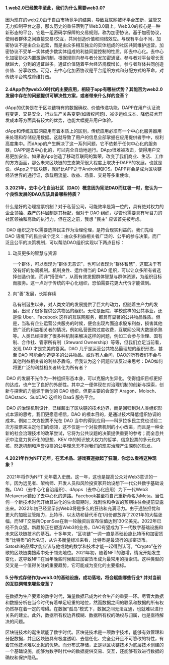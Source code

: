 #### 1.web2.0已经繁华至此，我们为什么需要web3.0?

​       因为现在的web2.0由于自由市场竞争的结果，导致互联网被坏平台垄断，监管又无力抑制平台之恶，那么历史的重任落到了Web3.0肩上。Web3.0的核心是一种新形态的平台，它是一组密码学保障的交易规则，称为加密协议。基于加密协议，使用者群体之间直接交易/交互，共同创造价值和网络效应。与现有平台不同，加密协议不是由企业运营，而是由众多相互独立的实体组成的社区共同维护运营。加密协议不受单一实体或少数实体组成的利益同盟控制的性质，即去中心化。
​       去中心化加密协议内置激励机制，根据规则向参与者分发加密通证。参与者对平台增长贡献越大，分到的通证越多。通证价值随着平台经济规模增长，参与者群体共同创造价值、分享收益。可见，去中心化加密协议是平台组织方式和分配方式的革命，对传统平台构成降维打击。

#### 2.dApp作为web3.0时代的主要应用，相较于app有哪些优势？其能否为web2.0发展中存在的问题提供可解决性方案，或者带来什么样的变革？

​         dApp的优势是在于区块链特有的数据确权、价值传递功能，DAPP在用户认证流程变更、交易安全、行业生产关系变更(如版权问题)、减少运维成本、降低技术开发成本等方面具有较大的优势，也能大幅提升用户体验。

​        dApp和传统互联网应用有着本质上的区别，传统应用必须有一个中心化服务器用来处理和存储应用数据。这就导致了用户的信息全部掌握在应用提供者手中，权利高度集中。而dApp的产生解决了这一系列问题，它不依赖于任何中心化的服务器，DAPP是去中心化的，可以完全自动地运行。DApp很难被攻击，使得用户交易更加安全。如果说App创造了移动互联网的繁荣，改变了我们商业、生活、工作的方方面面，那么未来区块链的生态繁荣很大程度上取决于DAPP的发展。也就是说，dApp之于区块链，就好比APP之于Android和IOS。DAPP将会是成为区块链经济世界的通行证，承载用流量、收益、场景、交易等多重使命。

#### 3.2021年，去中心化自治社区（DAO）概念因为宪法DAO而红极一时，您认为一个良性发展的DAO应该具备哪些特质？

​		什么是好的治理投票机制？对于私营公司，可能效率是第一位的，具有绝对权力的企业领袖、森严的科层制是其标配，但对于 DAO 组织，尽管也需要具有号召力的社区领袖和高效的执行力，但在这之前，我想 "民主" 应该首先被考虑。

​		DAO 组织之所以需要选择民主作为治理伦理，是符合现实利益的。我们先给 DAO 语境下的民主做个定义：由众多利益相关者广泛的、公平的参与决策。而广泛且公平的决策机制，可以帮助DAO组织实现以下两点目标：

1. 动员更多的智慧与资源

   一个群体，可以表现为“群体无意识”，也可以表现为“群体智慧”，这取决于有没有好的协调机制。机制良性、运作得当的 DAO 组织，可以让众多所有者选择创造价值，而非“搭便车”，从而有效发掘群体智慧与群体资源，为组织目标而服务。这一点对于传统的中心化组织，恐怕需要花更大代价才能做到。

2. 向“善”发展，长期存续

   私有制诞生以来，对人类文明的发展提供了巨大的动力，但随着生产力的发展，出现了很多提供公共物品的组织。无论是医院、学校这样的公共事业，还是像 Uber、Facebook 这样的互联网服务，都具有显著的公共物品性质。但是，当私有企业运营公共服务的时候，便会出现片面追求股东利益，损害其他更广泛的利益相关者的情况，例如私营医院过度收费，互联网公司大数据杀熟等。人类已经探索了很多种机制来解决这样的问题，例如工会参与治理、国有制、合作社、管家所有制（Steward Ownership）等等，但我们立足当前看，发现 DAO 才是完美的答案。DAO 几乎是运营公共物品最理想的组织形态，甚至 DAO 可能会创造更多的公共物品。或许有人会问，DAO的所有者们不会与其他利益相关者的利益矛盾吗，但我认为这个问题应该反过来思考：DAO如何将更广泛的利益相关者转化为所有者？

​		DAO 的发展不光作为一种组织形态本身，可以克服内生异化，使得组织目标更好的达成，也产生了良好的外部性。其中之一便体现在对治理机制的创新与探索，创新与探索的力量源于新创的 DAO 组织，但更主要的会源于 Aragon、Moloch、DAOstack、SubDAO 这样的 DaaS 服务平台。

​		DAO 的治理机制设计，已经超出了区块链的技术边界，而是回归到对人类组织形式本源的思考。我们更愿意相信，DAO 的根本目的，是通过技术降低组织协调的成本。例如二次方投票不光在 DAO 当中的得到应用——科罗拉多民主党也试验二次方投票来决定他们的纲领，这不仅是一个对投票机制的小小改进，而且是一种全新的社会治理技术的改革尝试，它将为公共议题的决策提供重要的参考；而全息共识中注意力货币化的思想、KEV 中的知识放大权力的哲学、信念投票的多元化内核，怒退机制和声誉投票的公平理念无不对我们的现实治理产生深刻的启发。

#### 4.2021年作为NFT元年，在艺术品、游戏赛道掀起了狂潮，你怎么看待这种现象？

​		2021年将作为NFT 元年载入史册。这一年，这也是提高公众对Web3意识的一年，因为远见者、架构师、开发人员和风险投资家开始设想下一代公共数字基础设施。DAO（去中心化自治组织）、dApps（去中心化应用）为下一代Web3 Metaverse铺设了去中心化的道路。Facebook甚至将自己重新命名为Meta。当任何一个新技术时代开始其进化的生命周期时，戏剧性和争议的预期往往会提前显露出来。2022年初已经显示出Web3将是多么的狂热和充满活力。由于通胀担忧和更大的加密监管阻力，比特币、以太坊和替代币在1月份都放弃了2021年的大幅涨幅，而NFT交易所OpenSea在新一轮融资后宣布估值达到130亿美元。2022年已经不负众望。新趋势正在塑造Web3的业务，DAO有望成为下一代数字基础设施和未来区块链技术的基石。十多年来，“区块链”一词一直是基础设施比特币和加密货币“比特币”的代名词，从许多衡量标准来看，比特币是最流行的加密货币。Satoshi的品牌才能应该与他或她的数学和技术才能一起得到认可。“Crypto”在谷歌的区块链类搜索中处于领先地位。2021年初，随着NFT的激增，情况开始发生变化，这导致NFT在当年晚些时候超过加密货币成为最常用的搜索词。这种类型的交叉是一个值得关注的重要趋势，它可能成为变化的主要指标。

#### 5.分布式存储作为web3.0的基础设施，成功落地，将会赋能哪些行业? 并对当前的互联网带来哪些变革？

​		在数据为生产要素的数字时代，海量数据已成为社会生产的重要一环。尽管大数据和数据分析在当今时代有着举足轻重的地位，然而数据之间的联系和数据的所有权仍然存在着一定的障碍。在数据“孤岛”模式下，数据之间无法互通，也就难以进行关系的建立。此外，数据所有权边界模糊、数据所有权的确权与归属，也是亟待解决的问题。

​		区块链技术的诞生赋能了数字时代。区块链技术是一项数字技术，能够有效管理和分配数据，并且区块链具有极度透明、去信任化、完全公开且不可篡改的特性，有着其他技术难以比拟的优势。而分布式存储，正是以区块链技术为底层技术创建的一个基础设施，能够为数字时代中的数据提供交易、交互，还能够有效进行数据的确权和保护隐私。

